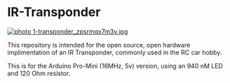# IR-Transponder
<a href="http://s345.photobucket.com/user/aether4E0A/media/Transponder/1-transponder_zpsrmqx7m3v.jpg.html" target="_blank"><img src="http://i345.photobucket.com/albums/p391/aether4E0A/Transponder/1-transponder_zpsrmqx7m3v.jpg" border="0" alt=" photo 1-transponder_zpsrmqx7m3v.jpg"/></a>

This repository is intended for the open source, open hardware implimentation of an IR Transponder, commonly used in the RC car hobby.

This is for the Arduino Pro-Mini (16MHz, 5v) version, using an 940 nM LED and 120 Ohm resistor.
